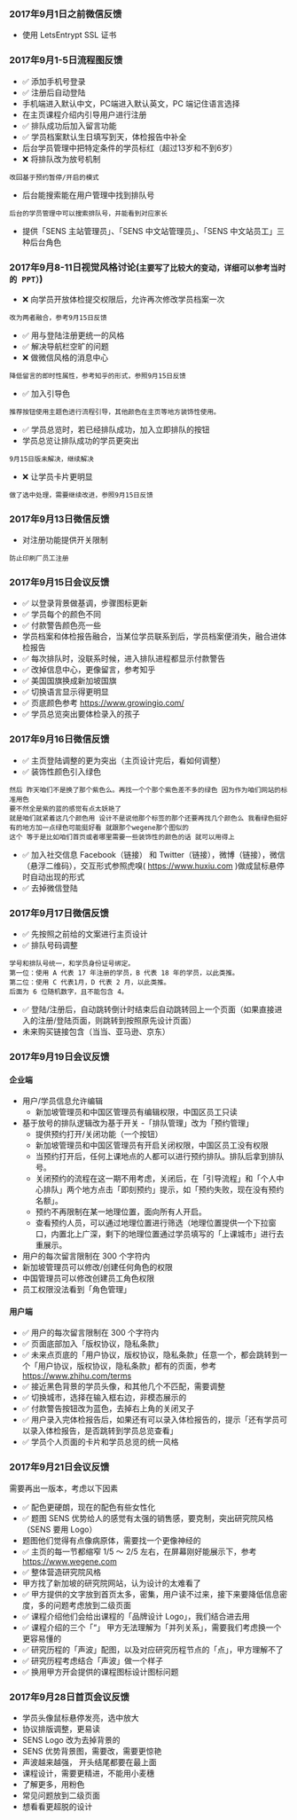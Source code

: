 ### 2017年9月1日之前微信反馈
- 使用 LetsEntrypt SSL 证书

### 2017年9月1-5日流程图反馈
- ✅ 添加手机号登录
- ✅ 注册后自动登陆
- 手机端进入默认中文，PC端进入默认英文，PC 端记住语言选择
- 在主页课程介绍内引导用户进行注册
- ✅ 排队成功后加入留言功能
- ✅ 学员档案默认生日填写到天，体检报告中补全
- 后台学员管理中把特定条件的学员标红（超过13岁和不到6岁）
-  ❌ 将排队改为放号机制
```
改回基于预约暂停/开启的模式
```
- 后台能搜索能在用户管理中找到排队号
```
后台的学员管理中可以搜索排队号，并能看到对应家长
```
- 提供「SENS 主站管理员」、「SENS 中文站管理员」、「SENS 中文站员工」三种后台角色

### 2017年9月8-11日视觉风格讨论(`主要写了比较大的变动，详细可以参考当时的 PPT）`)
- ❌ 向学员开放体检提交权限后，允许再次修改学员档案一次
```
改为两者融合，参考9月15日反馈
```
- ✅ 用与登陆注册更统一的风格
- ✅ 解决导航栏空旷的问题
- ❌ 做微信风格的消息中心
```
降低留言的即时性属性，参考知乎的形式，参照9月15日反馈
```
- ✅ 加入引导色
```
推荐按钮使用主题色进行流程引导，其他颜色在主页等地方装饰性使用。
```
- ✅ 学员总览时，若已经排队成功，加入立即排队的按钮
- 学员总览让排队成功的学员更突出
```
9月15日版未解决，继续解决
```
- ❌ 让学员卡片更明显
```
做了选中处理，需要继续改进，参照9月15日反馈
```

### 2017年9月13日微信反馈
- 对注册功能提供开关限制
```
防止印刷厂员工注册
```

### 2017年9月15日会议反馈
- ✅ 以登录背景做基调，步骤图标更新
- ✅ 学员每个的颜色不同
- ✅ 付款警告颜色亮一些
- 学员档案和体检报告融合，当某位学员联系到后，学员档案便消失，融合进体检报告
- ✅ 每次排队时，没联系时候，进入排队进程都显示付款警告
- ✅ 改掉信息中心，更像留言，参考知乎
- ✅ 美国国旗换成新加坡国旗
- ✅ 切换语言显示得更明显
- ✅ 页底颜色参考 https://www.growingio.com/
- ✅ 学员总览突出要体检录入的孩子

### 2017年9月16日微信反馈
- ✅ 主页登陆调整的更为突出（主页设计完后，看如何调整）
- ✅ 装饰性颜色引入绿色
```
然后 昨天咱们不是换了那个紫色么。再找一个个那个紫色差不多的绿色 因为作为咱们网站的标准用色
要不然全是紫的蓝的感觉有点太妖艳了
就是咱们就紧着这几个颜色用 设计不是说他那个标签的那个还要再找几个颜色么 我看绿色挺好
有的地方加一点绿色可能挺好看 就跟那个wegene那个图似的
这个 等于是比如咱们首页或者哪里需要一些装饰性的颜色的话 就可以用得上
```
- ✅ 加入社交信息 Facebook（链接） 和 Twitter（链接），微博（链接），微信（悬浮二维码），交互形式参照虎嗅( https://www.huxiu.com )做成鼠标悬停时自动出现的形式
- ✅ 去掉微信登陆

### 2017年9月17日微信反馈

- ✅ 先按照之前给的文案进行主页设计
- ✅ 排队号码调整
```
学号和排队号统一，和学员身份证号绑定。
第一位：使用 A 代表 17 年注册的学员，B 代表 18 年的学员，以此类推。
第二位：使用 C 代表1月，D 代表 2 月，以此类推。
后面为 6 位随机数字，且不能包含 4。
```
- ✅ 登陆/注册后，自动跳转倒计时结束后自动跳转回上一个页面（如果直接进入的注册/登陆页面，则跳转到按照原先设计页面）
- 未来购买链接包含（当当、亚马逊、京东）

### 2017年9月19日会议反馈

#### 企业端
- 用户/学员信息允许编辑
    - 新加坡管理员和中国区管理员有编辑权限，中国区员工只读
- 基于放号的排队逻辑改为基于开关
    -「排队管理」改为「预约管理」
    - 提供预约打开/关闭功能（一个按钮）
    - 新加坡管理员和中国区管理员有开启关闭权限，中国区员工没有权限
    - 当预约打开后，任何上课地点的人都可以进行预约排队。排队后拿到排队号。
    - 关闭预约的流程在这一期不用考虑，关闭后，在「引导流程」和「个人中心排队」两个地方点击「即刻预约」提示，如「预约失败，现在没有预约名额」。
    - 预约不再限制在某一地理位置，面向所有人开启。
    - 查看预约人员，可以通过地理位置进行筛选（地理位置提供一个下拉窗口，内置北上广深，剩下的地理位置通过学员填写的「上课城市」进行去重展示。
- 用户的每次留言限制在 300 个字符内
- 新加坡管理员可以修改/创建任何角色的权限
- 中国管理员可以修改创建员工角色权限
- 员工权限没法看到「角色管理」

#### 用户端

- ✅ 用户的每次留言限制在 300 个字符内
- ✅ 页面底部加入「版权协议，隐私条款」
- ✅ 未来点页底的「用户协议，版权协议，隐私条款」任意一个，都会跳转到一个「用户协议，版权协议，隐私条款」都有的页面，参考 https://www.zhihu.com/terms
- ✅ 接近黑色背景的学员头像，和其他几个不匹配，需要调整
- ✅ 切换城市，选择在输入框右边，非模态展示的
- ✅ 付款警告按钮改为蓝色，去掉右上角的关闭叉子
- ✅ 用户录入完体检报告后，如果还有可以录入体检报告的，提示「还有学员可以录入体检报告，是否跳转到学员总览查看」
- ✅ 学员个人页面的卡片和学员总览的统一风格

### 2017年9月21日会议反馈

需要再出一版本，考虑以下因素

- ✅ 配色更硬朗，现在的配色有些女性化
- ✅ 题图 SENS 优势给人的感觉有太强的销售感，要克制，突出研究院风格（SENS 要用 Logo）
- 题图他们觉得有点像病原体，需要找一个更像神经的
- ✅ 主页的每一节都缩窄 1/5 ～ 2/5 左右，在屏幕刚好能展示下，参考 https://www.wegene.com
- ✅ 整体营造研究院风格
- 甲方找了新加坡的研究院网站，认为设计的太难看了
- ✅ 甲方提供的文字放到首页太多，密集，用户读不过来，接下来要降低信息密度，多的问题考虑放到二级页面
- ✅ 课程介绍他们会给出课程的「品牌设计 Logo」，我们结合进去用
- ✅ 课程介绍的三个「“」 甲方无法理解为「并列关系」，需要我们考虑换一个更容易懂的
- ✅ 研究历程的「声波」配图，以及对应研究历程节点的「点」，甲方理解不了
- ✅ 研究历程考虑结合「声波」做一个样子
- ✅ 换用甲方开会提供的课程图标设计图标问题


### 2017年9月28日首页会议反馈
- 学员头像鼠标悬停发亮，选中放大
- 协议排版调整，更易读
- SENS Logo 改为去掉背景的
- SENS 优势背景图，需要改，需要更惊艳
- 声波越来越强， 开头结尾都要在最上面
- 课程设计，需要更精进，不能用小麦穗
- 了解更多，用粉色
- 常见问题放到二级页面
- 想看看更超脱的设计
